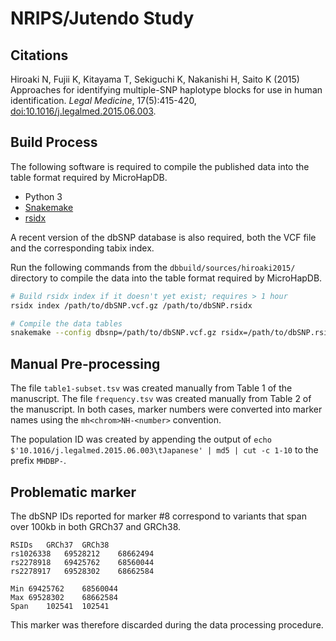 # NRIPS/Jutendo Study

## Citations

Hiroaki N, Fujii K, Kitayama T, Sekiguchi K, Nakanishi H, Saito K (2015) Approaches for identifying multiple-SNP haplotype blocks for use in human identification. *Legal Medicine*, 17(5):415-420, [doi:10.1016/j.legalmed.2015.06.003](https://doi.org/10.1016/j.legalmed.2015.06.003).

## Build Process

The following software is required to compile the published data into the table format required by MicroHapDB.

- Python 3
- [Snakemake][]
- [rsidx][]

A recent version of the dbSNP database is also required, both the VCF file and the corresponding tabix index.

Run the following commands from the `dbbuild/sources/hiroaki2015/` directory to compile the data into the table format required by MicroHapDB.

```bash
# Build rsidx index if it doesn't yet exist; requires > 1 hour
rsidx index /path/to/dbSNP.vcf.gz /path/to/dbSNP.rsidx

# Compile the data tables
snakemake --config dbsnp=/path/to/dbSNP.vcf.gz rsidx=/path/to/dbSNP.rsidx -p all
```

## Manual Pre-processing

The file `table1-subset.tsv` was created manually from Table 1 of the manuscript.
The file `frequency.tsv` was created manually from Table 2 of the manuscript.
In both cases, marker numbers were converted into marker names using the `mh<chrom>NH-<number>` convention.

The population ID was created by appending the output of `echo $'10.1016/j.legalmed.2015.06.003\tJapanese' | md5 | cut -c 1-10` to the prefix `MHDBP-`.


## Problematic marker

The dbSNP IDs reported for marker #8 correspond to variants that span over 100kb in both GRCh37 and GRCh38.

```
RSIDs	GRCh37	GRCh38
rs1026338	69528212	68662494
rs2278918	69425762	68560044
rs2278917	69528302	68662584
		
Min	69425762	68560044
Max	69528302	68662584
Span	102541	102541
```

This marker was therefore discarded during the data processing procedure.


[Snakemake]: https://snakemake.readthedocs.io/en/stable/
[rsidx]: https://github.com/bioforensics/rsidx
